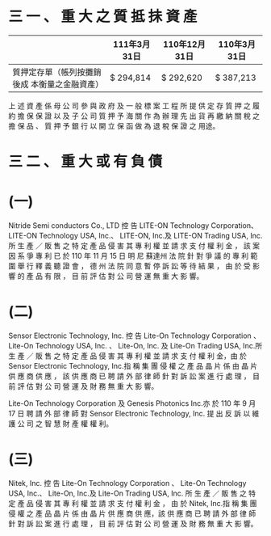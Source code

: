 # 三 一 、 重 大 之 質 抵 抺 資 產

| |111年3月31日|110年12月31日|110年3月31日|
|---|---|---|---|
|質押定存單（帳列按攤銷後成 本衡量之金融資產）|$ 294,814|$ 292,620|$ 387,213|

上 述 資 產 係 母 公 司 參 與 政 府 及 一 般 標 案 工 程 所 提 供 定 存 質 押 之 履 約 擔 保 保 證 以 及 子 公 司 質 押 予 海 關 作 為 辦 理 先 出 貨 再 繳 納 關 稅 之 擔 保 品 、 質 押 予 銀 行 以 開 立 保 函 做 為 退 稅 保 證 之 用途。

# 三 二 、 重 大 或 有 負 債

# (一)

Nitride Semi conductors Co., LTD 控 告 LITE-ON Technology Corporation、 LITE-ON Technology USA, Inc.、 LITE-ON, Inc.及 LITE-ON Trading USA, Inc.所 生 產 ／ 販 售 之 特 定 產 品 侵 害 其 專 利 權 並 請 求 支 付 權 利 金 ， 該 案 因 系 爭 專 利 已 於 110 年 11 月 15 日 明 尼 蘇達州 法 院 針 對 爭 議 的 專 利 範 圍 舉 行 釋 義 聽 證 會 ， 德 州 法 院 同 意 暫 停 訴 訟 等 待 結 果 ， 由 於 受 影 響 的 產 品 有 限 ， 目 前 評 估 對 公 司 營 運 無 重 大 影 響。

# (二)

Sensor Electronic Technology, Inc. 控 告 Lite-On Technology Corporation 、 Lite-On Technology USA, Inc. 、 Lite-On, Inc. 及 Lite-On Trading USA, Inc.所 生 產 ／ 販 售 之 特 定 產 品 侵 害 其 專 利 權 並 請 求 支 付 權 利 金，由 於 Sensor Electronic Technology, Inc.指 稱 集 團 侵 權 之 產 品 晶 片 係 由 晶 片 供 應 商 供 應 ， 該 供 應 商 已 聘 請 外 部 律 師 針 對 訴 訟 案 進 行 處 理 ， 目 前 評 估 對 公 司 營 運 及 財 務 無 重 大 影 響。

Lite-On Technology Corporation 及 Genesis Photonics Inc.亦 於 110 年 9 月 17 日 聘 請 外 部 律 師 對 Sensor Electronic Technology, Inc. 提 出 反 訴 以 維 護 公 司 之 智 慧 財 產 權 權 利。

# (三)

Nitek, Inc. 控 告 Lite-On Technology Corporation 、 Lite-On Technology USA, Inc.、 Lite-On, Inc.及 Lite-On Trading USA, Inc. 所 生 產 ／ 販 售 之 特 定 產 品 侵 害 其 專 利 權 並 請 求 支 付 權 利 金 ， 由 於 Nitek, Inc.指 稱 集 團 侵 權 之 產 品 晶 片 係 由 晶 片 供 應 商 供 應，該 供 應 商 已 聘 請 外 部 律 師 針 對 訴 訟 案 進 行 處 理 ， 目 前 評 估 對 公 司 營 運 及 財 務 無 重 大 影 響。